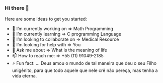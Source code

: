 ### Hi there 👋

Here are some ideas to get you started:

- 🔭 I’m currently working on => Math Programming
- 🌱 I’m currently learning => C programming Language
- 👯 I’m looking to collaborate on => Medical Resource
- 🤔 I’m looking for help with => You
- 💬 Ask me about => What is the meaning of life
- 📫 How to reach me: => +55 (11) 91049-2185
- ⚡ Fun fact: ... Deus amou o mundo de tal maneira que deu o seu Filho unigênito, para que todo aquele que nele crê não pereça, mas tenha a vida eterna.
